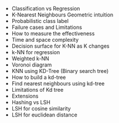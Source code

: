 
* Classification vs Regression 
* K-Nearest Neighbours Geometric intuition 
* Probabilistic class label
* Failure cases and Limitations 
* How to measure the effectiveness
* Time and space complexity 
* Decision surface for K-NN as K changes 
* k-NN for regression 
* Weighted k-NN
* Voronoi diagram
* KNN using KD-Tree (Binary search tree)
* How to build a kd-tree
* Find nearest neighbours using kd-tree
* Limitations of Kd tree
* Extensions
* Hashing vs LSH
* LSH for cosine similarity 
* LSH for euclidean distance



